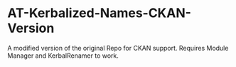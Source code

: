 # AT-Kerbalized-Names-CKAN-Version
A modified version of the original Repo for CKAN support.
Requires Module Manager and KerbalRenamer to work.

